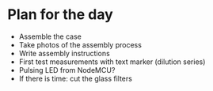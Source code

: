 # Plan for the day

* Assemble the case
* Take photos of the assembly process
* Write assembly instructions
* First test measurements with text marker (dilution series)
* Pulsing LED from NodeMCU?
* If there is time: cut the glass filters

